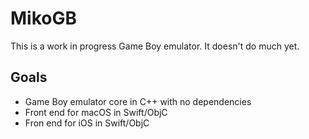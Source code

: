 # MikoGB

This is a work in progress Game Boy emulator. It doesn't do much yet.

## Goals
- Game Boy emulator core in C++ with no dependencies
- Front end for macOS in Swift/ObjC
- Fron end for iOS in Swift/ObjC
